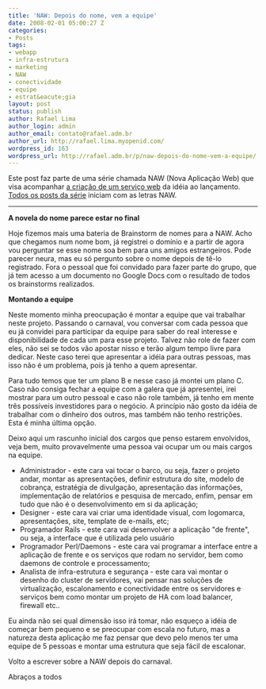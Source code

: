 ```yaml
---
title: 'NAW: Depois do nome, vem a equipe'
date: 2008-02-01 05:00:27 Z
categories:
- Posts
tags:
- webapp
- infra-estrutura
- marketing
- NAW
- conectividade
- equipe
- estrat&eacute;gia
layout: post
status: publish
author: Rafael Lima
author_login: admin
author_email: contato@rafael.adm.br
author_url: http://rafael.lima.myopenid.com/
wordpress_id: 163
wordpress_url: http://rafael.adm.br/p/naw-depois-do-nome-vem-a-equipe/
---
```


Este post faz parte de uma s&eacute;rie chamada NAW (Nova Aplica&ccedil;&atilde;o Web) que visa acompanhar <a href="http://rafael.adm.br/p/que-tal-acompanhar-o-nascimento-de-um-servico-web/">a cria&ccedil;&atilde;o de um servi&ccedil;o web</a> da id&eacute;ia ao lan&ccedil;amento. <a href="http://rafael.adm.br/tag/naw">Todos os posts da s&eacute;rie</a> iniciam com as letras NAW.
<hr />
<span style="font-weight: bold">A novela do nome parece estar no final</span>

Hoje fizemos mais uma bateria de Brainstorm de nomes para a NAW. Acho que  chegamos num nome bom, j&aacute; registrei o dom&iacute;nio e a partir de agora vou perguntar se esse nome soa bem para uns amigos estrangeiros. Pode parecer neura, mas eu s&oacute; pergunto sobre o nome depois de t&ecirc;-lo registrado. Fora o pessoal que foi convidado para fazer parte do grupo, que j&aacute; tem acesso a um documento no Google Docs com o resultado de todos os brainstorms realizados.

<span style="font-weight: bold">Montando a equipe</span>

Neste momento minha preocupa&ccedil;&atilde;o &eacute; montar a equipe que vai trabalhar neste projeto. Passando o carnaval, vou conversar com cada pessoa que eu j&aacute; convidei para participar da equipe para saber do real interesse e disponibilidade de cada um para esse projeto.
Talvez n&atilde;o role de fazer com eles, n&atilde;o sei se todos v&atilde;o apostar nisso e ter&atilde;o algum tempo livre para dedicar. Neste caso terei que apresentar a id&eacute;ia para outras pessoas, mas isso n&atilde;o &eacute; um problema, pois j&aacute; tenho a quem apresentar.

Para tudo temos que ter um plano B e nesse caso j&aacute; montei um plano C. Caso n&atilde;o consiga fechar a equipe com a galera que j&aacute; apresentei, irei mostrar para um outro pessoal e caso n&atilde;o role tamb&eacute;m, j&aacute; tenho em mente tr&ecirc;s poss&iacute;veis investidores para o neg&oacute;cio. A princ&iacute;pio n&atilde;o gosto da id&eacute;ia de trabalhar com o dinheiro dos outros, mas tamb&eacute;m n&atilde;o tenho restri&ccedil;&otilde;es. Esta &eacute; minha &uacute;ltima op&ccedil;&atilde;o.

Deixo aqui um rascunho inicial dos cargos que penso estarem envolvidos, veja bem, muito provavelmente uma pessoa vai ocupar um ou mais cargos na equipe.
<ul>
	<li>Administrador - este cara vai tocar o barco, ou seja, fazer o projeto andar, montar as apresenta&ccedil;&otilde;es, definir estrutura do site, modelo de cobran&ccedil;a, estrat&eacute;gia de divulga&ccedil;&atilde;o, apresenta&ccedil;&atilde;o das informa&ccedil;&otilde;es, implementa&ccedil;&atilde;o de relat&oacute;rios e pesquisa de mercado, enfim, pensar em tudo que n&atilde;o &eacute; o desenvolvimento em si da aplica&ccedil;&atilde;o;</li>
	<li>Designer - este cara vai criar uma identidade visual, com logomarca, apresenta&ccedil;&otilde;es, site, template de e-mails, etc;</li>
	<li>Programador Rails - este cara vai desenvolver a aplica&ccedil;&atilde;o "de frente", ou seja, a interface que &eacute; utilizada pelo usu&aacute;rio</li>
	<li>Programador Perl/Daemons - este cara vai programar a interface entre a aplica&ccedil;&atilde;o de frente e os servi&ccedil;os que rodam no servidor, bem como daemons de controle e processamento;</li>
	<li>Analista de infra-estrutura e seguran&ccedil;a - este cara vai montar o desenho do cluster de servidores, vai pensar nas solu&ccedil;&otilde;es de virtualiza&ccedil;&atilde;o, escalonamento e conectividade entre os servidores e servi&ccedil;os bem como montar um projeto de HA com load balancer, firewall etc..</li>
</ul>
Eu ainda n&atilde;o sei qual dimens&atilde;o isso ir&aacute; tomar, n&atilde;o esque&ccedil;o a id&eacute;ia de come&ccedil;ar bem pequeno e se preocupar com escala no futuro, mas a natureza desta aplica&ccedil;&atilde;o me faz pensar que devo pelo menos ter uma equipe de 5 pessoas e montar uma estrutura que seja f&aacute;cil de escalonar.

Volto a escrever sobre a NAW depois do carnaval.

Abra&ccedil;os a todos
